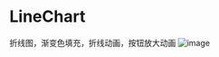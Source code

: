 # LineChart
折线图，渐变色填充，折线动画，按钮放大动画
![image](https://github.com/niuxinhuai/LineChart/blob/master/未命名.gif) 
